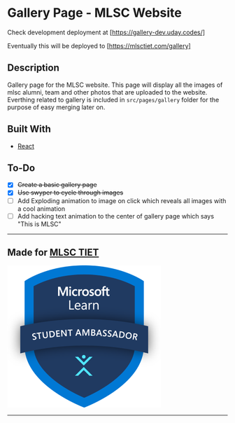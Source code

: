 # Gallery Page - MLSC Website

Check development deployment at [https://gallery-dev.uday.codes/]

Eventually this will be deployed to [https://mlsctiet.com/gallery]

## Description

Gallery page for the MLSC website. This page will display all the images of mlsc alumni, team and other photos that are uploaded to the website.
Everthing related to gallery is included in `src/pages/gallery` folder for the purpose of easy merging later on.

## Built With

- [React](https://reactjs.org/)

## To-Do

- [x] ~~Create a basic gallery page~~
- [x] ~~Use swyper to cycle through images~~
- [ ] Add Exploding animation to image on click which reveals all images with a cool animation
- [ ] Add hacking text animation to the center of gallery page which says "This is MLSC"

---

## Made for [MLSC TIET](https://mlsctiet.com/)

[![MLSC TIET](./public/logo.png)](https://mlsctiet.com/)

---
